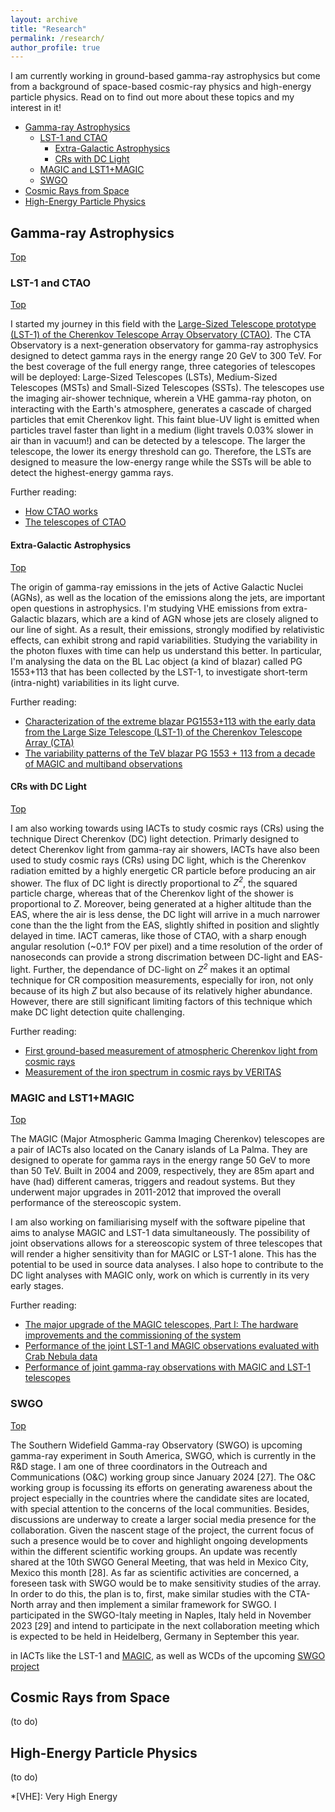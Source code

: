 ```yaml
---
layout: archive
title: "Research"
permalink: /research/
author_profile: true
---
```


I am currently working in ground-based gamma-ray astrophysics but come from a background of space-based cosmic-ray physics and high-energy particle physics. Read on to find out more about these topics and my interest in it!

* [Gamma-ray Astrophysics](#gamma-ray-astrophysics)
  * [LST-1 and CTAO](#lst-1-and-ctao)
    * [Extra-Galactic Astrophysics](#extra-galactic-astrophysics)
    * [CRs with DC Light](#crs-with-dc-light)
  * [MAGIC and LST1+MAGIC](#magic-and-lst1magic)
  * [SWGO](#swgo)
* [Cosmic Rays from Space](#cosmic-rays-from-space)
* [High-Energy Particle Physics](#high-energy-particle-physics)

## Gamma-ray Astrophysics
<a href="#top">Top</a>

### LST-1 and CTAO
<a href="#top">Top</a>

I started my journey in this field with the [Large-Sized Telescope prototype (LST-1) of the Cherenkov Telescope Array Observatory (CTAO)](https://www.ctao.org). The CTA Observatory is a next-generation observatory for gamma-ray astrophysics designed to detect gamma rays in the energy range 20 GeV to 300 TeV. For the best coverage of the full energy range, three categories of telescopes will be deployed: Large-Sized Telescopes (LSTs), Medium-Sized Telescopes (MSTs) and Small-Sized Telescopes (SSTs). The telescopes use the imaging air-shower technique, wherein a VHE gamma-ray photon, on interacting with the Earth's atmosphere, generates a cascade of charged particles that emit Cherenkov light. This faint blue-UV light is emitted when particles travel faster than light in a medium (light travels 0.03% slower in air than in vacuum!) and can be detected by a telescope. The larger the telescope, the lower its energy threshold can go. Therefore, the LSTs are designed to measure the low-energy range while the SSTs will be able to detect the highest-energy gamma rays. 

Further reading:
* [How CTAO works](https://www.ctao.org/emission-to-discovery/science/how-ctao-works/)
* [The telescopes of CTAO](https://www.ctao.org/emission-to-discovery/telescopes/)

#### Extra-Galactic Astrophysics
<a href="#top">Top</a>

The origin of gamma-ray emissions in the jets of Active Galactic Nuclei (AGNs), as well as the location of the emissions along the jets, are important open questions in astrophysics. I'm studying VHE emissions from extra-Galactic blazars, which are a kind of AGN whose jets are closely aligned to our line of sight. As a result, their emissions, strongly modified by relativistic effects, can exhibit strong and rapid variabilities. Studying the variability in the photon fluxes with time can help us understand this better. In particular, I'm analysing the data on the BL Lac object (a kind of blazar) called PG 1553+113 that has been collected by the LST-1, to investigate short-term (intra-night) variabilities in its light curve.

Further reading:
* [Characterization of the extreme blazar PG1553+113 with the early data from the Large Size Telescope (LST-1) of the Cherenkov Telescope Array (CTA)](https://hdl.handle.net/20.500.12608/51830)
* [The variability patterns of the TeV blazar PG 1553 + 113 from a decade of MAGIC and multiband observations](https://doi.org/10.1093/mnras/stae649)

#### CRs with DC Light
<a href="#top">Top</a>

I am also working towards using IACTs to study cosmic rays (CRs) using the technique Direct Cherenkov (DC) light detection. Primarly designed to detect Cherenkov light from gamma-ray air showers, IACTs have also been used to study cosmic rays (CRs) using DC light, which is the Cherenkov radiation emitted by a highly energetic CR particle before producing an air shower. The flux of DC light is directly proportional to <i>Z<sup>2</sup></i>, the squared particle charge, whereas that of the Cherenkov light of the shower is proportional to <i>Z</i>. Moreover, being generated at a higher altitude than the EAS, where the air is less dense, the DC light will arrive in a much narrower cone than the the light from the EAS, slightly shifted in position and slightly delayed in time. IACT cameras, like those of CTAO, with a sharp enough angular resolution (~0.1° FOV per pixel) and a time resolution of the order of nanoseconds can provide a strong discrimation between DC-light and EAS-light. Further, the dependance of DC-light on <i>Z<sup>2</sup></i> makes it an optimal technique for CR composition measurements, especially for iron, not only because of its high <i>Z</i> but also because of its relatively higher abundance. However, there are still significant limiting factors of this technique which make DC light detection quite challenging.

Further reading:
* [First ground-based measurement of atmospheric Cherenkov light from cosmic rays](https://journals.aps.org/prd/abstract/10.1103/PhysRevD.75.042004)
* [Measurement of the iron spectrum in cosmic rays by VERITAS](https://journals.aps.org/prd/abstract/10.1103/PhysRevD.98.022009)

### MAGIC and LST1+MAGIC
<a href="#top">Top</a>

The MAGIC (Major Atmospheric Gamma Imaging Cherenkov) telescopes are a pair of IACTs also located on the Canary islands of La Palma. They are designed to operate for gamma rays in the energy range 50 GeV to more than 50 TeV. Built in 2004 and 2009, respectively, they are 85m apart and have (had) different cameras, triggers and readout systems. But they underwent major upgrades in 2011-2012 that improved the overall performance of the stereoscopic system.

I am also working on familiarising myself with the software pipeline that aims to analyse MAGIC and LST-1 data simultaneously. The possibility of joint observations allows for a stereoscopic system of three telescopes that will render a higher sensitivity than for MAGIC or LST-1 alone. This has the potential to be used in source data analyses. I also hope to contribute to the DC light analyses with MAGIC only, work on which is currently in its very early stages.

Further reading:
* [The major upgrade of the MAGIC telescopes, Part I: The hardware improvements and the commissioning of the system](https://www.sciencedirect.com/science/article/pii/S0927650515000663)
* [Performance of the joint LST-1 and MAGIC observations evaluated with Crab Nebula data](	https://doi.org/10.1051/0004-6361/202346927)
* [Performance of joint gamma-ray observations with MAGIC and LST-1 telescopes](https://doi.org/10.22323/1.444.0636)

### SWGO
<a href="#top">Top</a>

The Southern Widefield Gamma-ray Observatory (SWGO) is upcoming gamma-ray experiment in South America, SWGO, which is currently in the R&D stage. I am one of three coordinators in the Outreach and Communications (O&C) working group since January 2024 [27]. The O&C working group is focussing its efforts on generating awareness about the project especially in the countries where the candidate sites are located, with special attention to the concerns of the local communities. Besides, discussions are underway to create a larger social media presence for the collaboration. Given the nascent stage of the project, the current focus of such a presence would be to cover and highlight ongoing developments within the different scientific working groups. An update was recently shared at the 10th SWGO General Meeting, that was held in Mexico City, Mexico this month [28]. As far as scientific activities are concerned, a foreseen task with SWGO would be to make sensitivity studies of the array. In order to do this, the plan is to, first, make similar studies with the CTA-North array and then implement a similar framework for SWGO. I participated in the SWGO-Italy meeting in Naples, Italy held in November 2023 [29] and intend to participate in the next collaboration meeting which is expected to be held in Heidelberg, Germany in September this year.

in IACTs like the LST-1 and [MAGIC](http://magic.mppmu.mpg.de), as well as WCDs of the upcoming [SWGO project](https://www.swgo.org/SWGOWiki/doku.php)


## Cosmic Rays from Space

(to do)

## High-Energy Particle Physics

(to do)

*[VHE]: Very High Energy